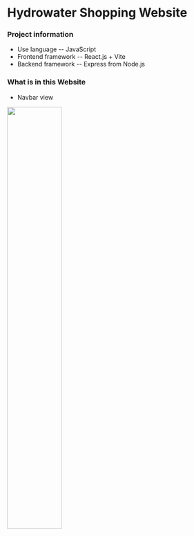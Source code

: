 # Hydrowater Shopping Website

### Project information

* Use language -- JavaScript
* Frontend framework -- React.js + Vite
* Backend framework -- Express from Node.js

### What is in this Website

* Navbar view
<img height="50%" src="https://github.com/user-attachments/assets/c1fd9045-220a-4a3e-b82b-91c99281a1cc" />